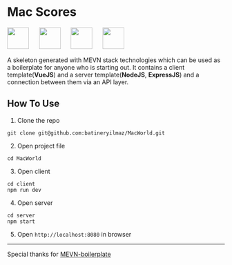 # Mac Scores
<img src="https://pngimg.com/uploads/mysql/mysql_PNG37.png" height="50" /> &nbsp;&nbsp;&nbsp;&nbsp;&nbsp;<img src="https://i.cloudup.com/zfY6lL7eFa-3000x3000.png" height="50" /> &nbsp;&nbsp;&nbsp;&nbsp;&nbsp;<img src="https://upload.wikimedia.org/wikipedia/commons/9/95/Vue.js_Logo_2.svg" height="50" />  &nbsp;&nbsp;&nbsp;&nbsp;&nbsp;<img src="https://upload.wikimedia.org/wikipedia/commons/7/7e/Node.js_logo_2015.svg" height="50" /> 

A skeleton generated with MEVN stack technologies which can be used as a boilerplate for anyone who is starting out. It contains a client template(**VueJS**) and a server template(**NodeJS**, **ExpressJS**) and a connection between them via an API layer.


## How To Use
1. Clone the repo 
```
git clone git@github.com:batineryilmaz/MacWorld.git
```

2. Open project file 
```
cd MacWorld
```

3. Open client
```
cd client
npm run dev
```

4. Open server
```
cd server
npm start
```

5. Open `http://localhost:8080` in browser

---
Special thanks for
[MEVN-boilerplate](https://github.com/anaida07/MEVN-boilerplate)